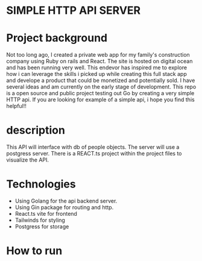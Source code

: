 # SIMPLE HTTP API SERVER 

# Project background 
Not too long ago, I created a private web app for my family's construction company using Ruby on rails and React. The site is hosted on digital ocean and has been running very well.
This endevor has inspired me to explore how i can leverage the skills i picked up while creating this full stack app and develope a product that could be monetized and potentially sold. I have several ideas and am currently on the early stage of development. This repo is a open source and public project testing out Go by creating a very simple HTTP api. If you are looking for example of a simple api, i hope you find this helpful!!
# description

This API will interface with db of people objects. The server will use a postgress server. There is a REACT.ts project within the project files to visualize the API.

# Technologies

- Using Golang for the api backend server. 
- Using Gin package for routing and http. 
- React.ts vite for frontend
- Tailwinds for styling
- Postgress for storage

# How to run



